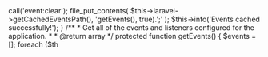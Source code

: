 <?php

namespace Illuminate\Foundation\Console;

use Illuminate\Console\Command;
use Illuminate\Foundation\Support\Providers\EventServiceProvider;

class EventCacheCommand extends Command
{
    /**
     * The name and signature of the console command.
     *
     * @var string
     */
    protected $signature = 'event:cache';

    /**
     * The console command description.
     *
     * @var string
     */
    protected $description = "Discover and cache the application's events and listeners";

    /**
     * Execute the console command.
     *
     * @return mixed
     */
    public function handle()
    {
        $this->call('event:clear');

        file_put_contents(
            $this->laravel->getCachedEventsPath(),
            '<?php return '.var_export($this->getEvents(), true).';'
        );

        $this->info('Events cached successfully!');
    }

    /**
     * Get all of the events and listeners configured for the application.
     *
     * @return array
     */
    protected function getEvents()
    {
        $events = [];

        foreach ($th